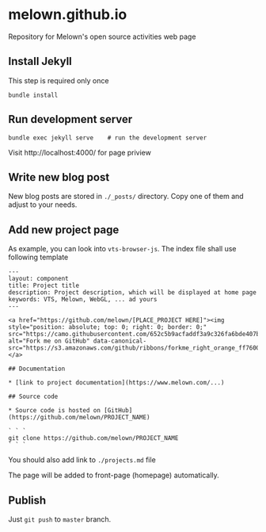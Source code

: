 # melown.github.io
Repository for Melown's open source activities web page

## Install Jekyll

This step is required only once

```
bundle install
```

## Run development server

```
bundle exec jekyll serve    # run the development server
```

Visit http://localhost:4000/ for page priview

## Write new blog post

New blog posts are stored in `./_posts/` directory. Copy one of them and adjust
to your needs.

## Add new project page

As example, you can look into `vts-browser-js`. The index file shall use
following template

```
---
layout: component
title: Project title
description: Project description, which will be displayed at home page
keywords: VTS, Melown, WebGL, ... ad yours
---

<a href="https://github.com/melown/[PLACE_PROJECT HERE]"><img style="position: absolute; top: 0; right: 0; border: 0;" src="https://camo.githubusercontent.com/652c5b9acfaddf3a9c326fa6bde407b87f7be0f4/68747470733a2f2f73332e616d617a6f6e6177732e636f6d2f6769746875622f726962626f6e732f666f726b6d655f72696768745f6f72616e67655f6666373630302e706e67" alt="Fork me on GitHub" data-canonical-src="https://s3.amazonaws.com/github/ribbons/forkme_right_orange_ff7600.png"></a>

## Documentation

* [link to project documentation](https://www.melown.com/...)

## Source code

* Source code is hosted on [GitHub](https://github.com/melown/PROJECT_NAME)

` ` `
git clone https://github.com/melown/PROJECT_NAME
` ` `

```

You should also add link to `./projects.md` file


The page will be added to front-page (homepage) automatically.

## Publish

Just `git push` to `master` branch.
